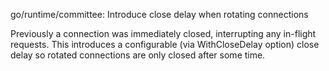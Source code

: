 go/runtime/committee: Introduce close delay when rotating connections

Previously a connection was immediately closed, interrupting any in-flight
requests. This introduces a configurable (via WithCloseDelay option) close
delay so rotated connections are only closed after some time.
